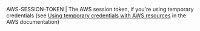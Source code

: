 AWS-SESSION-TOKEN | The AWS session token, if you're using temporary credentials (see [Using temporary credentials with AWS resources](https://docs.aws.amazon.com/IAM/latest/UserGuide/id_credentials_temp_use-resources.html) in the AWS documentation)